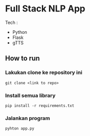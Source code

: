 # Full Stack NLP App

Tech :
- Python
- Flask
- gTTS

## How to run

### Lakukan clone ke repository ini

```
git clone <link to repo>
```

### Install semua library

```
pip install -r requirements.txt
```

### Jalankan program

```
pyhton app.py
```

